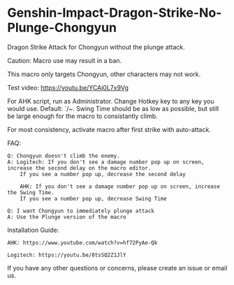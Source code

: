 # Genshin-Impact-Dragon-Strike-No-Plunge-Chongyun
Dragon Strike Attack for Chongyun without the plunge attack.

Caution: Macro use may result in a ban.

This macro only targets Chongyun, other characters may not work.

Test video: https://youtu.be/YCAj0L7x9Vg

For AHK script, run as Administrator. Change Hotkey key to any key you would use. Default: `/~. Swing Time should be as low as possible, but still be large enough for the macro to consistantly climb.

For most consistency, activate macro after first strike with auto-attack.

FAQ:

    Q: Chongyun doesn't climb the enemy.
    A: Logitech: If you don't see a damage number pop up on screen, increase the second delay on the macro editor. 
        If you see a number pop up, decrease the second delay
        
        AHK: If you don't see a damage number pop up on screen, increase the Swing Time.
        If you see a number pop up, decrease Swing Time
  
    Q: I want Chongyun to immediately plunge attack
    A: Use the Plunge version of the macro
  
  Installation Guide:

    AHK: https://www.youtube.com/watch?v=hf72PyAe-Qk
  
    Logitech: https://youtu.be/8tsSQ2Z1JlY
  
If you have any other questions or concerns, please create an issue or email us.
